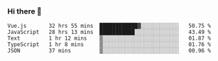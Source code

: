 ### Hi there 👋

<!--
**xin-code/Xin-code** is a ✨ _special_ ✨ repository because its `README.md` (this file) appears on your GitHub profile.

Here are some ideas to get you started:
<!--START_SECTION:waka-->
```text
Vue.js       32 hrs 55 mins  ████████████▓░░░░░░░░░░░░   50.75 % 
JavaScript   28 hrs 13 mins  ███████████░░░░░░░░░░░░░░   43.49 % 
Text         1 hr 12 mins    ▒░░░░░░░░░░░░░░░░░░░░░░░░   01.87 % 
TypeScript   1 hr 8 mins     ▒░░░░░░░░░░░░░░░░░░░░░░░░   01.76 % 
JSON         37 mins         ▒░░░░░░░░░░░░░░░░░░░░░░░░   00.96 % 
```
<!--END_SECTION:waka-->
